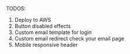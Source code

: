 TODOS:

1. Deploy to AWS
2. Button disabled effects
3. Custom email template for login
4. Custom email redirect check your email page
5. Mobile responsive header
